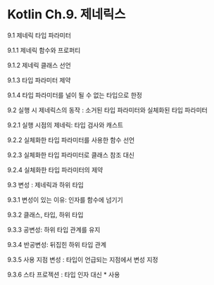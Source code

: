 # Kotlin Ch.9.  제네릭스

9.1 제네릭 타입 파라미터

9.1.1 제네릭 함수와 프로퍼티

9.1.2 제네릭 클래스 선언

9.1.3 타입 파라미터 제약

9.1.4 타입 파라미터를 널이 될 수 없는 타입으로 한정

9.2 실행 시 제네릭스의 동작 : 소거된 타입 파라미터와 실체화된 타입 파라미터

9.2.1 실행 시점의 제네릭: 타입 검사와 캐스트

9.2.2 실체화한 타입 파라미터를 사용한 함수 선언

9.2.3 실체화한 타입 파라미터로 클래스 참조 대신

9.2.4 실체화한 타입 파라미터의 제약

9.3 변성 : 제네릭과 하위 타입

9.3.1 변성이 있는 이유: 인자를 함수에 넘기기

9.3.2 클래스, 타입, 하위 타입

9.3.3 공변성: 하위 타입 관계를 유지

9.3.4 반공변성: 뒤집힌 하위 타입 관계

9.3.5 사용 지점 변성 : 타입이 언급되는 지점에서 변성 지정

9.3.6 스타 프로젝션 : 타입 인자 대신 * 사용